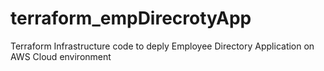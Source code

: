 # terraform_empDirecrotyApp
Terraform Infrastructure code to deply Employee Directory Application on AWS Cloud environment
